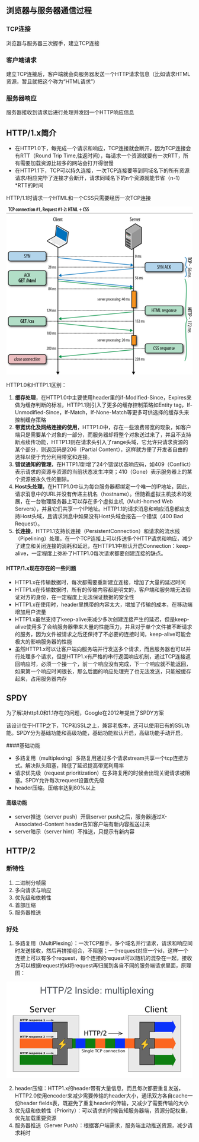 ## 浏览器与服务器通信过程

### TCP连接

浏览器与服务器三次握手，建立TCP连接

### 客户端请求

建立TCP连接后，客户端就会向服务器发送一个HTTP请求信息（比如请求HTML资源，暂且就把这个称为“HTML请求”）

### 服务器响应

服务器接收到请求后进行处理并发回一个HTTP响应信息

## HTTP/1.x简介

- 在HTTP1.0下，每完成一个请求和响应，TCP连接就会断开，因为TCP连接会有RTT（Round Trip Time,往返时间），每请求一个资源就要有一次RTT，所有需要加载资源比较多的网站会打开得很慢
- 在HTTP1.1下，TCP可以持久连接，一次TCP连接要等到同域名下的所有资源请求/相应完毕了连接才会断开，请求同域名下的n个资源就能节省（n-1）*RTT的时间

HTTP/1.1时请求一个HTML和一个CSS只需要经历一次TCP连接

![Http1.1请求](Http1.1请求.png)

HTTP1.0和HTTP1.1区别：

1. **缓存处理**，在HTTP1.0中主要使用header里的if-Modified-Since，Expires来做为缓存判断的标准，HTTP1.1则引入了更多的缓存控制策略如Entity tag，If-Unmodified-Since，If-Match，If-None-Match等更多可供选择的缓存头来控制缓存策略
2. **带宽优化及网络连接的使用**，HTTP1.0中，存在一些浪费带宽的现象，如客户端只是需要某个对象的一部分，而服务器却将整个对象送过来了，并且不支持断点续传功能，HTTP1.1则在请求头引入了range头域，它允许只请求资源的某个部分，则返回码是206（Partial Content），这样就方便了开发者自由的选择以便于充分利用带宽和连接。
3. **错误通知的管理**，在HTTP1.1新增了24个错误状态响应码，如409（Conflict）表示请求的资源与资源的当前状态发生冲突；410（Gone）表示服务器上的某个资源被永久性的删除。
4. **Host头处理**，在HTTP1.0中认为每台服务器都绑定一个唯一的IP地址，因此，请求消息中的URL并没有传递主机名（hostname）。但随着虚拟主机技术的发展，在一台物理服务器上可以存在多个虚拟主机（Multi-homed Web Servers），并且它们共享一个IP地址。HTTP1.1的请求消息和响应消息都应支持Host头域，且请求消息中如果没有Host头域会报告一个错误（400 Bad Request）。
5. **长连接**，HTTP1.1支持长连接（PersistentConnection）和请求的流水线（Pipelining）处理，在一个TCP连接上可以传送多个HTTP请求和响应，减少了建立和关闭连接的消耗和延迟，在HTTP1.1中默认开启Connection：keep-alive，一定程度上弥补了HTTP1.0每次请求都要创建连接的缺点。

#### HTTP/1.x现在存在的一些问题

- HTTP1.x在传输数据时，每次都需要重新建立连接，增加了大量的延迟时间
- HTTP1.x在传输数据时，所有的传输内容都是明文的，客户端和服务端无法验证对方的身份，在一定程度上无法保证数据的安全性
- HTTP1.x在使用时，header里携带的内容太大，增加了传输的成本，在移动端增加用户流量
- HTTP1.x虽然支持了keep-alive来减少多次创建连接产生的延迟，但是keep-alive使用多了会给服务器带来大量的性能压力，并且对于单个文件被不断请求的服务，因为文件被请求之后还保持了不必要的连接时间，keep-alive可能会极大的影响服务器的性能
- 虽然HTTP1.x可以让客户端向服务端并行发送多个请求，而且服务器也可以并行处理多个请求，但是HTTP1.x有严格的串行返回响应机制，通过TCP连接返回响应时，必须一个接一个，前一个响应没有完成，下一个响应就不能返回，如果第一个响应时间很长，那么后面的响应处理完了也无法发送，只能被缓存起来，占用服务器内存

## SPDY

为了解决http1.0和1.1存在的问题，Google在2012年提出了SPDY方案

该设计位于HTTP之下，TCP和SSL之上，兼容老版本，还可以使用已有的SSL功能。SPDY分为基础功能和高级功能，基础功能默认开启，高级功能手动开启。

####基础功能

- 多路复用（multiplexing）多路复用通过多个请求stream共享一个tcp连接方式。解决队头阻塞，降低了延迟提高带宽利用率
- 请求优先级（request prioritization）在多路复用的时候会出现关键请求被阻塞。SPDY允许每次request设置优先级
- header压缩。压缩率达到80%以上

#### 高级功能

- server推送（server push）开启server push之后，服务器通过X-Associated-Content header告知客户端有新内容推送过来
- server暗示（server hint）不推送，只提示有新内容

## HTTP/2

### 新特性

1. 二进制分帧层
2. 多向请求与响应
3. 优先级和依赖性
4. 首部压缩
5. 服务器推送

### 好处

1. 多路复用（MultiPlexing）：一次TCP握手，多个域名并行请求，请求和响应同时发送接收，然后再拼接组合，不阻塞；一个request对应一个id，这样一个连接上可以有多个request，每个连接的request可以随机的混杂在一起，接收方可以根据request的id将request再归属到各自不同的服务端请求里面，原理图：

![多路复用](多路复用.png)

2. header压缩：HTTP1.x的header带有大量信息，而且每次都要重复发送，HTTP2.0使用encoder来减少需要传输的header大小，通讯双方各自cache一份header fields表，既避免了重复header的传输，又减少了需要传输的大小
3. 优先级和依赖性（Priority）：可以请求的时候告知服务器端，资源分配权重，优先加载重要资源
4. 服务器推送（Server Push）：根据客户端需求，服务端主动推送资源，减少请求耗时